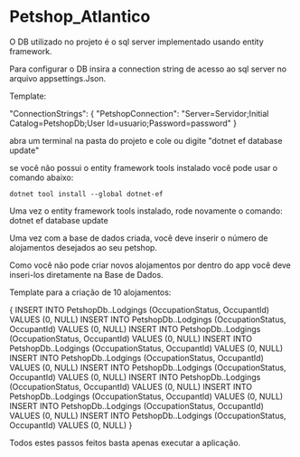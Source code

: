 # Petshop_Atlantico

O DB utilizado no projeto é o sql server implementado usando entity framework.

Para configurar o DB insira a connection string de acesso ao sql server no arquivo appsettings.Json.

Template:

  "ConnectionStrings": {
    "PetshopConnection": "Server=Servidor;Initial Catalog=PetshopDb;User Id=usuario;Password=password"
  }

abra um terminal na pasta do projeto e cole ou digite "dotnet ef database update"


se você não possui o entity framework tools instalado você pode usar o comando abaixo: 

	dotnet tool install --global dotnet-ef

Uma vez o entity framework tools instalado, rode novamente o comando: dotnet ef database update

Uma vez com a base de dados criada, você deve inserir o número de alojamentos desejados ao seu petshop.

Como você não pode criar novos alojamentos por dentro do app você deve inseri-los diretamente na Base de Dados.

Template para a criação de 10 alojamentos: 


{
	INSERT INTO PetshopDb..Lodgings (OccupationStatus, OccupantId) VALUES (0, NULL)
	INSERT INTO PetshopDb..Lodgings (OccupationStatus, OccupantId) VALUES (0, NULL)
	INSERT INTO PetshopDb..Lodgings (OccupationStatus, OccupantId) VALUES (0, NULL)
	INSERT INTO PetshopDb..Lodgings (OccupationStatus, OccupantId) VALUES (0, NULL)
	INSERT INTO PetshopDb..Lodgings (OccupationStatus, OccupantId) VALUES (0, NULL)
	INSERT INTO PetshopDb..Lodgings (OccupationStatus, OccupantId) VALUES (0, NULL)
	INSERT INTO PetshopDb..Lodgings (OccupationStatus, OccupantId) VALUES (0, NULL)
	INSERT INTO PetshopDb..Lodgings (OccupationStatus, OccupantId) VALUES (0, NULL)
	INSERT INTO PetshopDb..Lodgings (OccupationStatus, OccupantId) VALUES (0, NULL)
	INSERT INTO PetshopDb..Lodgings (OccupationStatus, OccupantId) VALUES (0, NULL)
}

Todos estes passos feitos basta apenas executar a aplicação.
